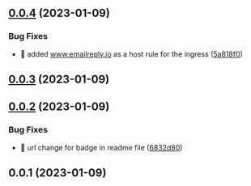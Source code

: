 ## [0.0.4](https://github.com/hoejsagerc/emailreply_io/compare/v0.0.3...v0.0.4) (2023-01-09)


### Bug Fixes

* :bug: added www.emailreply.io as a host rule for the ingress ([5a818f0](https://github.com/hoejsagerc/emailreply_io/commit/5a818f0169f8b432ae2cc6b709e97b59ad02dc5a))



## [0.0.3](https://github.com/hoejsagerc/emailreply_io/compare/v0.0.2...v0.0.3) (2023-01-09)



## [0.0.2](https://github.com/hoejsagerc/emailreply_io/compare/v0.0.1...v0.0.2) (2023-01-09)


### Bug Fixes

* :bug: url change for badge in readme file ([6832d80](https://github.com/hoejsagerc/emailreply_io/commit/6832d80cb41bc0fd3fd70e77fda42efa157d8a9e))



## 0.0.1 (2023-01-09)



